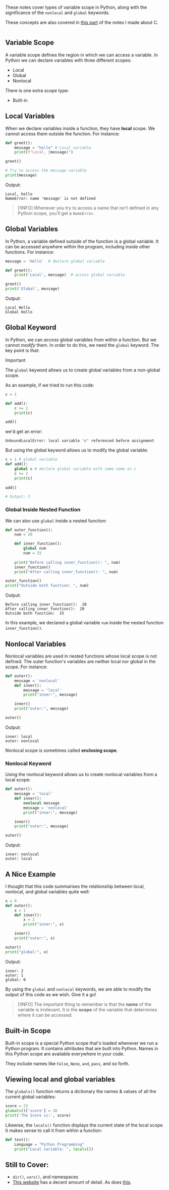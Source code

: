 These notes cover types of variable scope in Python, along with the significance of the `nonlocal` and `global` keywords.

These concepts are also covered in [this part](Educative%20Course.md#^731284) of the notes I made about C.

```toc
```

## Variable Scope
A variable scope defines the region in which we can access a variable.
In Python we can declare variables with three different scopes:

* Local
* Global
* Nonlocal

There is one extra scope type:

* Built-in

## Local Variables
When we declare variables inside a function, they have **local** scope. We cannot access them outside the function. For instance:

```python
def greet():
	message = "hello" # Local variable
	print(f"Local, {message}")

greet()

# Try to access the message variable
print(message)
```

Output:

```
Local, hello
NameError: name 'message' is not defined
```

> [!INFO]
> Whenever you try to access a name that isn’t defined in any Python scope, you’ll get a `NameError`. 


## Global Variables
In Python, a variable defined outside of the function is a global variable.
It can be accessed anywhere within the program, including inside other functions.
For instance:

```python
message = 'Hello'  # declare global variable

def greet():
    print('Local', message)  # access global variable

greet()
print('Global', message)
```

Output:

```
Local Hello
Global Hello
```

## Global Keyword
In Python, we can *access* global variables from within a function. But we cannot *modify* them.
In order to do this, we need the `global` keyword. The key point is that:

> [!IMPORTANT]
> The `global` keyword allows us to create global variables from a non-global scope.

As an example, if we tried to run this code:

```python
c = 1 

def add():
    c += 2 
    print(c)

add()
```

we'd get an error:

```
UnboundLocalError: local variable 'c' referenced before assignment
```

But using the global keyword allows us to modify the global variable:

```python
c = 1 # global variable
def add():
    global c # declare global variable with same name as c
    c += 2 
    print(c)
    
add()

# Output: 3 
```

### Global Inside Nested Function
We can also use `global` inside a nested function:

```python
def outer_function():
    num = 20

    def inner_function():
        global num
        num = 25
    
    print("Before calling inner_function(): ", num)
    inner_function()
    print("After calling inner_function(): ", num)

outer_function()
print("Outside both function: ", num)
```

Output:

```
Before calling inner_function():  20
After calling inner_function():  20
Outside both function:  25
```

In this example, we declared a global variable `num` inside the nested function `inner_function()`. 

## Nonlocal Variables
Nonlocal variables are used in nested functions whose local scope is not defined. The outer function's variables are neither local nor global in the scope. For instance:

```python
def outer():
    message = 'nonlocal'
    def inner():
        message = 'local'
        print("inner:", message)

    inner()
    print("outer:", message)

outer()
```

Output:

```
inner: local
outer: nonlocal
```

Nonlocal scope is sometimes called **enclosing scope**.

### Nonlocal Keyword
Using the nonlocal keyword allows us to create nonlocal variables from a local scope:

```python
def outer():
    message = 'local'
    def inner():
	    nonlocal message
        message = 'nonlocal'
        print("inner:", message)

    inner()
    print("outer:", message)

outer()
```

Output:

```
inner: nonlocal
outer: local
```


## A Nice Example
I thought that this code summarises the relationship between local, nonlocal, and global variables quite well:

```python
x = 0
def outer():
    x = 1
    def inner():
        x = 2
        print("inner:", x)

    inner()
    print("outer:", x)

outer()
print("global:", x)
```

Output:

```
inner: 2
outer: 1
global: 0
```

By using the `global` and `nonlocal` keywords, we are able to modify the output of this code as we wish. Give it a go!

> [!INFO]
> The important thing to remember is that the **name** of the variable is irrelevant. It is the **scope** of the variable that determines where it can be accessed.

## Built-in Scope
Built-in scope is a special Python scope that's loaded whenever we run a Python program. It contains attributes that are built into Python. Names in this Python scope are available everywhere in your code.

They include names like `False`, `None`, `and`, `pass`, and so forth.

## Viewing local and global variables
The `globals()` function returns a dictionary the names & values of all the current global variables:

```python
score = 23
globals()['score'] = 10
print('The Score is:', score)
```

Likewise, the `locals()` function displays the current state of the local scope. It makes sense to call it from within a function:

```python
def test():
    Language = "Python Programming"
    print("Local variable: ", locals())
```


## Still to Cover:
* `dir()`, `vars()`, and namespaces
* [This website](https://realpython.com/python-scope-legb-rule/#using-the-legb-rule-for-python-scope) has a decent amount of detail. As does [this](https://www.knowledgehut.com/blog/data-science/python-scopes).